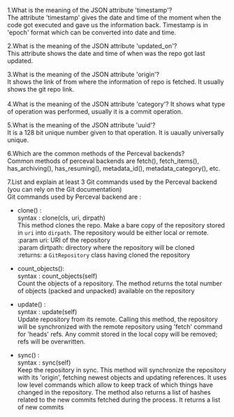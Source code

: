 
1.What is the meaning of the JSON attribute 'timestamp'?<br />
  The attribute 'timestamp' gives the date and time of the moment when the code got executed and gave us the information back. Timestamp is in 'epoch' format which can be converted into date and time.<br />

2.What is the meaning of the JSON attribute 'updated_on'?<br />
  This attribute shows the date and time of when was the repo got last updated.<br />

3.What is the meaning of the JSON attribute 'origin'?<br />
  It shows the link of from where the information of repo is fetched. It usually shows the git repo link.<br />
<br />
4.What is the meaning of the JSON attribute 'category'?
  It shows what type of operation was performed, usually it is a commit operation.<br />

5.What is the meaning of the JSON attribute 'uuid'?<br />
  It is a 128 bit unique number given to that operation. It is uaually universally unique.<br />

6.Which are the common methods of the Perceval backends?<br />
  Common methods of perceval backends are fetch(), fetch_items(), has_archiving(), has_resuming(), metadata_id(), metadata_category(), etc.<br />

7.List and explain at least 3 Git commands used by the Perceval backend (you can rely on the Git documentation)<br />
  Git commands used by Perceval backend are :<br />
  * clone() :<br />
    syntax : clone(cls, uri, dirpath)<br />
    This method clones the repo. Make a bare copy of the repository stored in `uri` into `dirpath`.
    The repository would be either local or remote.<br />
        :param uri: URI of the repository<br />
        :param dirtpath: directory where the repository will be cloned<br />
        :returns: a `GitRepository` class having cloned the repository<br />

  * count_objects():<br />
    syntax : count_objects(self)<br />
    Count the objects of a repository.
    The method returns the total number of objects (packed and unpacked) available on the repository<br />

  * update() :<br />
    syntax : update(self)<br />
    Update repository from its remote. Calling this method, the repository will be synchronized with the remote repository using 'fetch' command for 'heads' refs. Any commit stored in the local copy will be removed; refs will be overwritten.<br />

  * sync() : <br />
    syntax : sync(self)<br />
    Keep the repository in sync. This method will synchronize the repository with its 'origin', fetching newest objects and updating references. It uses low level commands which allow to keep track of which things    have changed in the repository. The method also returns a list of hashes related to the new commits fetched during the process. It returns a list of new commits<br />